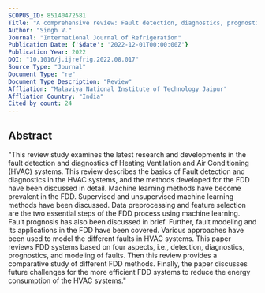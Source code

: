 ```yaml
---
SCOPUS_ID: 85140472581
Title: "A comprehensive review: Fault detection, diagnostics, prognostics, and fault modeling in HVAC systems"
Author: "Singh V."
Journal: "International Journal of Refrigeration"
Publication Date: {'$date': '2022-12-01T00:00:00Z'}
Publication Year: 2022
DOI: "10.1016/j.ijrefrig.2022.08.017"
Source Type: "Journal"
Document Type: "re"
Document Type Description: "Review"
Affliation: "Malaviya National Institute of Technology Jaipur"
Affliation Country: "India"
Cited by count: 24
---
```


## Abstract
"This review study examines the latest research and developments in the fault detection and diagnostics of Heating Ventilation and Air Conditioning (HVAC) systems. This review describes the basics of Fault detection and diagnostics in the HVAC systems, and the methods developed for the FDD have been discussed in detail. Machine learning methods have become prevalent in the FDD. Supervised and unsupervised machine learning methods have been discussed. Data preprocessing and feature selection are the two essential steps of the FDD process using machine learning. Fault prognosis has also been discussed in brief. Further, fault modeling and its applications in the FDD have been covered. Various approaches have been used to model the different faults in HVAC systems. This paper reviews FDD systems based on four aspects, i.e., detection, diagnostics, prognostics, and modeling of faults. Then this review provides a comparative study of different FDD methods. Finally, the paper discusses future challenges for the more efficient FDD systems to reduce the energy consumption of the HVAC systems."
